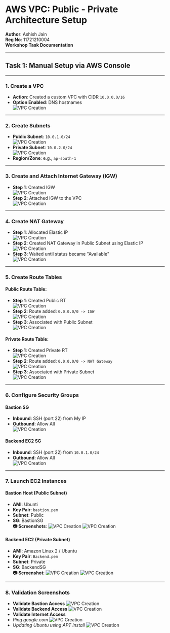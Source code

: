 # AWS VPC: Public - Private Architecture Setup

**Author**: Ashish Jain  
**Reg No**: 11721210004  
**Workshop Task Documentation**

---

## Task 1: Manual Setup via AWS Console

---

### 1. Create a VPC
- **Action**: Created a custom VPC with CIDR `10.0.0.0/16`
- **Option Enabled**: DNS hostnames  
![VPC Creation](screenshots/vpc1.png)

---

### 2. Create Subnets
- **Public Subnet**: `10.0.1.0/24`  
![VPC Creation](screenshots/publicSubnet.png)
- **Private Subnet**: `10.0.2.0/24`  
![VPC Creation](screenshots/privateSubnet.png)
- **Region/Zone**: e.g., `ap-south-1`  


---

### 3. Create and Attach Internet Gateway (IGW)
- **Step 1**: Created IGW  
![VPC Creation](screenshots/IGBefore.png)
- **Step 2**: Attached IGW to the VPC  
![VPC Creation](screenshots/IGAfter.png)


---

### 4. Create NAT Gateway
- **Step 1**: Allocated Elastic IP  
![VPC Creation](screenshots/ElasticIP.png)
- **Step 2**: Created NAT Gateway in Public Subnet using Elastic IP  
![VPC Creation](screenshots/NAT.png)
- **Step 3**: Waited until status became "Available"  
![VPC Creation](screenshots/NATFinal.png)


---

### 5. Create Route Tables

#### Public Route Table:
- **Step 1**: Created Public RT  
![VPC Creation](screenshots/PublicRT1.png)
- **Step 2**: Route added: `0.0.0.0/0 -> IGW`  
![VPC Creation](screenshots/PublicRT2.png)
- **Step 3**: Associated with Public Subnet  
![VPC Creation](screenshots/PublicRT3.png)

#### Private Route Table:
- **Step 1**: Created Private RT  
![VPC Creation](screenshots/PrivateRT1.png)
- **Step 2**: Route added: `0.0.0.0/0 -> NAT Gateway`  
![VPC Creation](screenshots/PrivateRT2.png)
- **Step 3**: Associated with Private Subnet  
![VPC Creation](screenshots/PrivateRT3.png)

---

### 6. Configure Security Groups

#### Bastion SG
- **Inbound**: SSH (port 22) from My IP  
- **Outbound**: Allow All  
![VPC Creation](screenshots/BastionSG.png)

#### Backend EC2 SG
- **Inbound**: SSH (port 22) from `10.0.1.0/24`  
- **Outbound**: Allow All  
![VPC Creation](screenshots/BackendSG.png)

---

### 7. Launch EC2 Instances

#### Bastion Host (Public Subnet)
- **AMI**: Ubunti
- **Key Pair**: `bastion.pem`  
- **Subnet**: Public  
- **SG**: BastionSG  
**📷 Screenshots**: 
![VPC Creation](screenshots/BastionEC21.png)
![VPC Creation](screenshots/BastionEC22.png)



#### Backend EC2 (Private Subnet)
- **AMI**: Amazon Linux 2 / Ubuntu  
- **Key Pair**: `Backend.pem`  
- **Subnet**: Private  
- **SG**: BackendSG  
**📷 Screenshot**: 
![VPC Creation](screenshots/BackendEC21.png)
![VPC Creation](screenshots/BackendEC22.png)

---

### 8. Validation Screenshots
- **Validate Bastion Access**
![VPC Creation](screenshots/BastionValidation.png)
- **Validate Backend Access**
![VPC Creation](screenshots/BackendValidation.png)
- **Validate Internet Access**
- *Ping google.com*
![VPC Creation](screenshots/GooglePing.png)
- *Updating Ubuntu using APT install*
![VPC Creation](screenshots/APTInstall.png)
